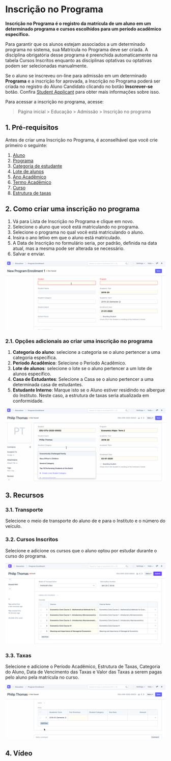 # Inscrição no Programa



**Inscrição no Programa é o registro da matrícula de um aluno em um determinado programa e cursos escolhidos para um período acadêmico específico.**


Para garantir que os alunos estejam associados a um determinado programa no sistema, sua Matrícula no Programa deve ser criada. A disciplina obrigatória desse programa é preenchida automaticamente na tabela Cursos Inscritos enquanto as disciplinas optativas ou optativas podem ser selecionadas manualmente.


Se o aluno se inscreveu on-line para admissão em um determinado **Programa** e a inscrição for aprovada, a Inscrição no Programa poderá ser criada no registro do Aluno Candidato clicando no botão **Inscrever-se**  botão. Confira [Student Applicant](/docs/pt/education/student-applicant) para obter mais informações sobre isso.


Para acessar a inscrição no programa, acesse:


> Página inicial > Educação > Admissão > Inscrição no programa


## 1. Pré-requisitos


Antes de criar uma Inscrição no Programa, é aconselhável que você crie primeiro o seguinte:


1. [Aluno](/docs/pt/education/student)
2. [Programa](/docs/pt/education/program)
3. [Categoria de estudante](/docs/pt/education/student-category)
4. [Lote de alunos](/docs/pt/education/student-batch-name)
5. [Ano Acadêmico](/docs/pt/education/academic-year)
6. [Termo Acadêmico](/docs/pt/education/academic-term)
7. [Curso](/docs/pt/education/course)
8. [Estrutura de taxas](/docs/pt/education/fee-structure)


## 2. Como criar uma inscrição no programa


1. Vá para Lista de Inscrição no Programa e clique em novo.
2. Selecione o aluno que você está matriculando no programa.
3. Selecione o programa no qual você está matriculando o aluno.
4. Insira o ano letivo em que o aluno está matriculado.
5. A Data de Inscrição no formulário seria, por padrão, definida na data atual, mas a mesma pode ser alterada se necessário.
6. Salvar e enviar.


![Inscrição no Programa](/files/education-program-enrollment-1.gif)


### 2.1. Opções adicionais ao criar uma inscrição no programa


1. **Categoria do aluno**: selecione a categoria se o aluno pertencer a uma categoria específica.
2. **Período Acadêmico**: Selecione o Período Acadêmico.
3. **Lote de alunos**: selecione o lote se o aluno pertencer a um lote de alunos específico.
4. **Casa de Estudantes**: Selecione a Casa se o aluno pertencer a uma determinada casa de estudantes.
5. **Estudante Interno**: Marque isto se o Aluno estiver residindo no albergue do Instituto. Neste caso, a estrutura de taxas seria atualizada em conformidade.


![Inscrição no Programa](/files/education-program-enrollment-2.gif)


## 3. Recursos


### 3.1. Transporte


Selecione o meio de transporte do aluno de e para o Instituto e o número do veículo.


### 3.2. Cursos Inscritos


Selecione e adicione os cursos que o aluno optou por estudar durante o curso do programa.


![Inscrição no Programa](/files/education-program-enrollment-3.png)


### 3.3. Taxas


Selecione e adicione o Período Acadêmico, Estrutura de Taxas, Categoria do Aluno, Data de Vencimento das Taxas e Valor das Taxas a serem pagas pelo aluno pela matrícula no curso.


![Inscrição no Programa](/files/education-program-enrollment-4.gif)


## 4. Vídeo









